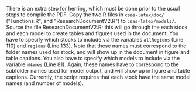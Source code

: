 There is an extra step for herring, which must be done prior to the usual steps to compile the PDF. Copy the two R files in `csas-latex/doc/` ("Functions.R", and "ResearchDocumentV2.R") to `csas-latex/models/`.
Source the file ResearchDocumentV2.R; this will go through the each stock and each model to create tables and figures used in the document.
You have to specify which stocks to include via the variables `allRegions` (Line 110) and `regions` (Line 133).
Note that these names must correspond to the folder names used for stock, and will show up in the document in figure and table captions.
You also have to specify which models to include via the variable `mNames` (Line 81).
Again, these names have to correspond to the subfolder names used for model output, and will show up in figure and table captions.
Currently, the script requires that each stock have the same model names (and number of models).